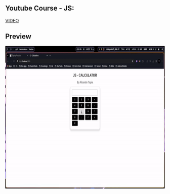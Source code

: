 ## Youtube Course - JS:
[VIDEO](https://youtu.be/N8Xt5rP_DUo)

## Preview
<div align="center">
  <img src="Video/Preview.gif" alt="Descripción opcional" style="width: 650px; height: 450px;">
</div>
